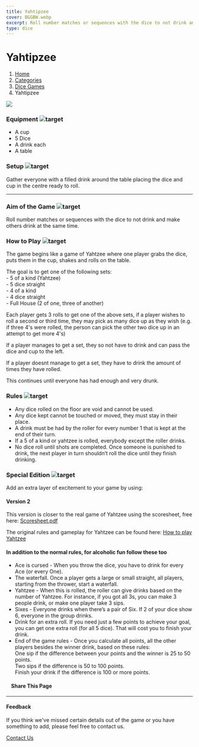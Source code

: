 ```yaml
---
title: Yahtipzee
cover: BGGBW.webp
excerpt: Roll number matches or sequences with the dice to not drink and make others drink at the same time.
type: dice
---
```


# Yahtipzee

1.  [Home](/)
2.  [Categories](GameCategories)
3.  [Dice Games](GameCategories/DiceGames)
4.  Yahtipzee

![](/images/yahtipzee.webp)

### Equipment ![target](/images/liquor.webp)

-   A cup
-   5 Dice
-   A drink each
-   A table

### Setup ![target](/images/settings.webp)

Gather everyone with a filled drink around the table placing the dice and cup in the centre ready to roll.

* * *

### Aim of the Game ![target](/images/target.webp)

Roll number matches or sequences with the dice to not drink and make others drink at the same time.

### How to Play ![target](/images/question.webp)

The game begins like a game of Yahtzee where one player grabs the dice, puts them in the cup, shakes and rolls on the table.

The goal is to get one of the following sets:  
\- 5 of a kind (Yahtzee)  
\- 5 dice straight  
\- 4 of a kind  
\- 4 dice straight  
\- Full House (2 of one, three of another)

Each player gets 3 rolls to get one of the above sets, if a player wishes to roll a second or third time, they may pick as many dice up as they wish (e.g. if three 4's were rolled, the person can pick the other two dice up in an attempt to get more 4's)

If a player manages to get a set, they so not have to drink and can pass the dice and cup to the left.

If a player doesnt manage to get a set, they have to drink the amount of times they have rolled.

This continues until everyone has had enough and very drunk.

### Rules ![target](/images/rules.webp)

-   Any dice rolled on the floor are void and cannot be used.
-   Any dice kept cannot be touched or moved, they must stay in their place.
-   A drink must be had by the roller for every number 1 that is kept at the end of their turn.
-   If a 5 of a kind or yahtzee is rolled, everybody except the roller drinks.
-   No dice roll until shots are completed. Once someone is punished to drink, the next player in turn shouldn’t roll the dice until they finish drinking.

### Special Edition ![target](/images/special.webp)

Add an extra layer of excitement to your game by using:

#### **Version 2**

This version is closer to the real game of Yahtzee using the scoresheet, free here: [Scoresheet.pdf](https://www.eecis.udel.edu/~davis/yahtzee.pdf)

The original rules and gameplay for Yahtzee can be found here: [How to play Yahtzee](https://www.wikihow.com/Play-Yahtzee)

#### In addition to the normal rules, for alcoholic fun follow these too

-   Ace is cursed - When you throw the dice, you have to drink for every Ace (or every One).
-   The waterfall. Once a player gets a large or small straight, all players, starting from the thrower, start a waterfall.
-   Yahtzee - When this is rolled, the roller can give drinks based on the number of Yahtzee. For instance, if you got all 3s, you can make 3 people drink, or make one player take 3 sips.
-   Sixes - Everyone drinks when there’s a pair of Six. If 2 of your dice show 6, everyone in the group drinks.
-   Drink for an extra roll. If you need just a few points to achieve your goal, you can get one extra roll (for all 5 dice). That will cost you to finish your drink.
-   End of the game rules - Once you calculate all points, all the other players besides the winner drink, based on these rules:  
    One sip if the difference between your points and the winner is 25 to 50 points.  
    Two sips if the difference is 50 to 100 points.  
    Finish your drink if the difference is 100 or more points.

####     Share This Page

[](https://www.facebook.com/sharer/sharer.php?u=beergogglegames.co.uk/Yahtipzee)[](https://www.instagram.com/direct/new/)[](https://twitter.com/intent/tweet?url=beergogglegames.co.uk/Yahtipzee)

* * *

#### Feedback

If you think we've missed certain details out of the game or you have something to add, please feel free to contact us.

  
  
  
[Contact Us](contact)
